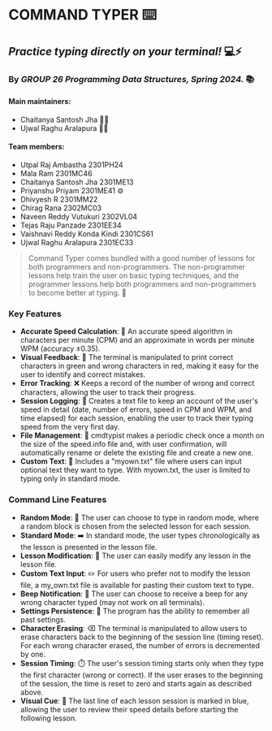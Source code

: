 # COMMAND TYPER ⌨️

## _Practice typing directly on your terminal!_ 💻⚡

### By _GROUP 26 Programming Data Structures, Spring 2024._ 📚

#### Main maintainers: 
- Chaitanya Santosh Jha 👨‍💻
- Ujwal Raghu Aralapura 👩‍💻

#### Team members:

- Utpal Raj Ambastha 2301PH24 
- Mala Ram 2301MC46 
- Chaitanya Santosh Jha 2301ME13 
- Priyanshu Priyam 2301ME41 ⚙
- Dhivyesh R 2301MM22 
- Chirag Rana 2302MC03 
- Naveen Reddy Vutukuri 2302VL04 
- Tejas Raju Panzade 2301EE34 
- Vaishnavi Reddy Konda Kindi 2301CS61 
- Ujwal Raghu Aralapura 2301EC33 

> Command Typer comes bundled with a good number of lessons for both programmers and non-programmers. The non-programmer lessons help train the user on basic typing techniques, and the programmer lessons help both programmers and non-programmers to become better at typing. 🎯

### Key Features

- **Accurate Speed Calculation**: 🚀 An accurate speed algorithm in characters per minute (CPM) and an approximate in words per minute WPM (accuracy ±0.35).
- **Visual Feedback**: 🎨 The terminal is manipulated to print correct characters in green and wrong characters in red, making it easy for the user to identify and correct mistakes.
- **Error Tracking**: ❌ Keeps a record of the number of wrong and correct characters, allowing the user to track their progress.
- **Session Logging**: 📝 Creates a text file to keep an account of the user's speed in detail (date, number of errors, speed in CPM and WPM, and time elapsed) for each session, enabling the user to track their typing speed from the very first day.
- **File Management**: 📂 cmdtypist makes a periodic check once a month on the size of the speed.info file and, with user confirmation, will automatically rename or delete the existing file and create a new one.
- **Custom Text**: 📄 Includes a "myown.txt" file where users can input optional text they want to type. With myown.txt, the user is limited to typing only in standard mode.

### Command Line Features

- **Random Mode**: 🔀 The user can choose to type in random mode, where a random block is chosen from the selected lesson for each session.
- **Standard Mode**: ➡️ In standard mode, the user types chronologically as the lesson is presented in the lesson file.
- **Lesson Modification**: 📝 The user can easily modify any lesson in the lesson file.
- **Custom Text Input**: ✏️ For users who prefer not to modify the lesson file, a my_own.txt file is available for pasting their custom text to type.
- **Beep Notification**: 🔔 The user can choose to receive a beep for any wrong character typed (may not work on all terminals).
- **Settings Persistence**: 🔄 The program has the ability to remember all past settings.
- **Character Erasing**: ⌫ The terminal is manipulated to allow users to erase characters back to the beginning of the session line (timing reset). For each wrong character erased, the number of errors is decremented by one.
- **Session Timing**: ⏱️ The user's session timing starts only when they type the first character (wrong or correct). If the user erases to the beginning of the session, the time is reset to zero and starts again as described above.
- **Visual Cue**: 🔵 The last line of each lesson session is marked in blue, allowing the user to review their speed details before starting the following lesson.
